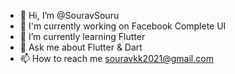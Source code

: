 - 👋 Hi, I’m @SouravSouru
- 🔭 I'm currently working on Facebook Complete UI
- 🌱 I’m currently learning Flutter 
- 💬 Ask me about Flutter & Dart
- 📫 How to reach me souravkk2021@gmail.com

<!---
SouravSouru/SouravSouru is a ✨ special ✨ repository because its `README.md` (this file) appears on your GitHub profile.
You can click the Preview link to take a look at your changes.
--->
